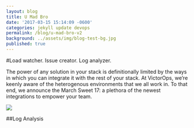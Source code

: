 ```yaml
---
layout: blog
title: U Mad Bro
date: '2017-03-15 15:14:09 -0600'
categories: jekyll update devops
permalink: /blog/u-mad-bro-v2
background: ../assets/img/blog-test-bg.jpg
published: true
---
```

#Load watcher. Issue creator. Log analyzer.

The power of any solution in your stack is definitionally limited by the ways in which you can integrate it with the rest of your stack. At VictorOps, we’re keenly aware of the heterogenous environments that we all work in. To that end, we announce the March Sweet 17: a plethora of the newest integrations to empower your team.

![]({{site.baseurl}}/assets/img/840x577_blameless%402x.png)

##Log Analysis